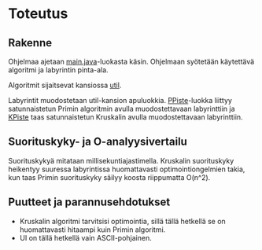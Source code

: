 # Toteutus  

## Rakenne  
Ohjelmaa ajetaan [main.java](https://github.com/ilkkaluu/tiralabra/blob/master/labyrintti/src/main/java/main/main.java)-luokasta käsin. Ohjelmaan syötetään käytettävä algoritmi ja labyrintin pinta-ala.  

Algoritmit sijaitsevat kansiossa [util](https://github.com/ilkkaluu/tiralabra/tree/master/labyrintti/src/main/java/util).  

Labyrintit muodostetaan util-kansion apuluokkia. [PPiste](https://github.com/ilkkaluu/tiralabra/blob/master/labyrintti/src/main/java/util/PPiste.java)-luokka liittyy satunnaistetun Primin algoritmin avulla muodostettavaan labyrinttiin ja [KPiste](https://github.com/ilkkaluu/tiralabra/blob/master/labyrintti/src/main/java/util/KPiste.java) taas satunnaistetun Kruskalin avulla muodostettavaan labyrinttiin.  

## Suorituskyky- ja O-analyysivertailu  
Suorituskykyä mitataan millisekuntiajastimella. Kruskalin suorituskyky heikentyy suuressa labyrintissa huomattavasti optimointiongelmien takia, kun taas Primin suorituskyky säilyy koosta riippumatta O(n^2).  
  
## Puutteet ja parannusehdotukset  
* Kruskalin algoritmi tarvitsisi optimointia, sillä tällä hetkellä se on huomattavasti hitaampi kuin Primin algoritmi.  
* UI on tällä hetkellä vain ASCII-pohjainen. 
